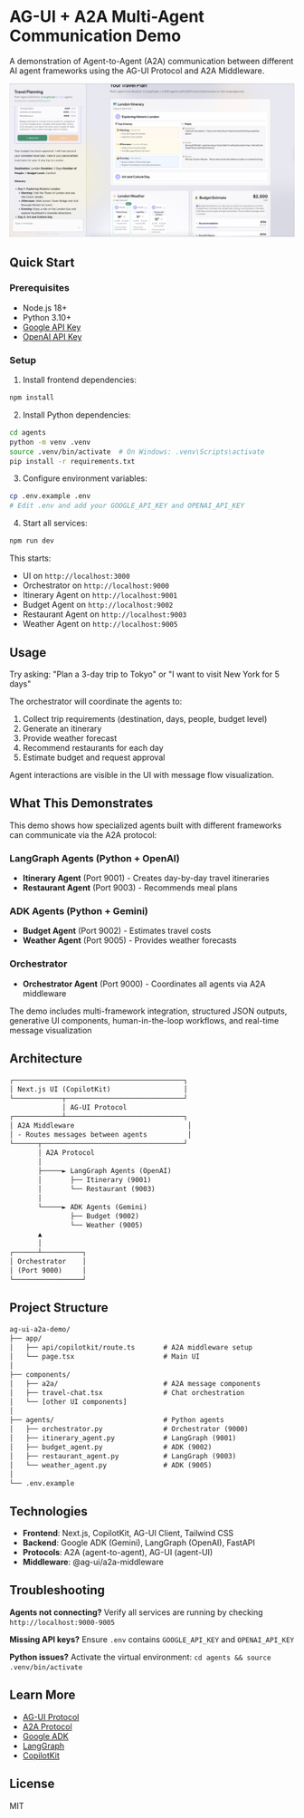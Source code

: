# AG-UI + A2A Multi-Agent Communication Demo

A demonstration of Agent-to-Agent (A2A) communication between different AI agent frameworks using the AG-UI Protocol and A2A Middleware.

![Screenshot of a demo](demo.png)

## Quick Start

### Prerequisites

- Node.js 18+
- Python 3.10+
- [Google API Key](https://aistudio.google.com/app/apikey)
- [OpenAI API Key](https://platform.openai.com/api-keys)

### Setup

1. Install frontend dependencies:

```bash
npm install
```

2. Install Python dependencies:

```bash
cd agents
python -m venv .venv
source .venv/bin/activate  # On Windows: .venv\Scripts\activate
pip install -r requirements.txt
```

3. Configure environment variables:

```bash
cp .env.example .env
# Edit .env and add your GOOGLE_API_KEY and OPENAI_API_KEY
```

4. Start all services:

```bash
npm run dev
```

This starts:

- UI on `http://localhost:3000`
- Orchestrator on `http://localhost:9000`
- Itinerary Agent on `http://localhost:9001`
- Budget Agent on `http://localhost:9002`
- Restaurant Agent on `http://localhost:9003`
- Weather Agent on `http://localhost:9005`

## Usage

Try asking: "Plan a 3-day trip to Tokyo" or "I want to visit New York for 5 days"

The orchestrator will coordinate the agents to:

1. Collect trip requirements (destination, days, people, budget level)
2. Generate an itinerary
3. Provide weather forecast
4. Recommend restaurants for each day
5. Estimate budget and request approval

Agent interactions are visible in the UI with message flow visualization.

## What This Demonstrates

This demo shows how specialized agents built with different frameworks can communicate via the A2A protocol:

### LangGraph Agents (Python + OpenAI)

- **Itinerary Agent** (Port 9001) - Creates day-by-day travel itineraries
- **Restaurant Agent** (Port 9003) - Recommends meal plans

### ADK Agents (Python + Gemini)

- **Budget Agent** (Port 9002) - Estimates travel costs
- **Weather Agent** (Port 9005) - Provides weather forecasts

### Orchestrator

- **Orchestrator Agent** (Port 9000) - Coordinates all agents via A2A middleware

The demo includes multi-framework integration, structured JSON outputs, generative UI components, human-in-the-loop workflows, and real-time message visualization

## Architecture

```
┌──────────────────────────────────────────┐
│ Next.js UI (CopilotKit)                  │
└────────────┬─────────────────────────────┘
             │ AG-UI Protocol
┌────────────┴─────────────────────────────┐
│ A2A Middleware                            │
│ - Routes messages between agents          │
└──────┬───────────────────────────────────┘
       │ A2A Protocol
       │
       ├─────► LangGraph Agents (OpenAI)
       │       ├── Itinerary (9001)
       │       └── Restaurant (9003)
       │
       └─────► ADK Agents (Gemini)
               ├── Budget (9002)
               └── Weather (9005)
       ▲
       │
┌──────┴──────────┐
│ Orchestrator    │
│ (Port 9000)     │
└─────────────────┘
```

## Project Structure

```
ag-ui-a2a-demo/
├── app/
│   ├── api/copilotkit/route.ts       # A2A middleware setup
│   └── page.tsx                      # Main UI
│
├── components/
│   ├── a2a/                          # A2A message components
│   ├── travel-chat.tsx               # Chat orchestration
│   └── [other UI components]
│
├── agents/                           # Python agents
│   ├── orchestrator.py               # Orchestrator (9000)
│   ├── itinerary_agent.py            # LangGraph (9001)
│   ├── budget_agent.py               # ADK (9002)
│   ├── restaurant_agent.py           # LangGraph (9003)
│   └── weather_agent.py              # ADK (9005)
│
└── .env.example
```

## Technologies

- **Frontend**: Next.js, CopilotKit, AG-UI Client, Tailwind CSS
- **Backend**: Google ADK (Gemini), LangGraph (OpenAI), FastAPI
- **Protocols**: A2A (agent-to-agent), AG-UI (agent-UI)
- **Middleware**: @ag-ui/a2a-middleware

## Troubleshooting

**Agents not connecting?**
Verify all services are running by checking `http://localhost:9000-9005`

**Missing API keys?**
Ensure `.env` contains `GOOGLE_API_KEY` and `OPENAI_API_KEY`

**Python issues?**
Activate the virtual environment: `cd agents && source .venv/bin/activate`

## Learn More

- [AG-UI Protocol](https://docs.ag-ui.com)
- [A2A Protocol](https://github.com/agent-matrix/a2a)
- [Google ADK](https://google.github.io/adk-docs/)
- [LangGraph](https://langchain-ai.github.io/langgraph/)
- [CopilotKit](https://docs.copilotkit.ai)

## License

MIT
